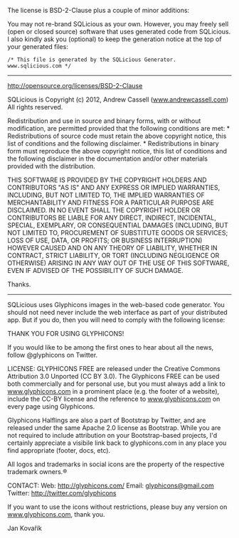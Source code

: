 The license is BSD-2-Clause plus a couple of minor additions:

You may not re-brand SQLicious as your own. However, you may freely sell (open or closed source) software that uses generated code from SQLicious.
I also kindly ask you (optional) to keep the generation notice at the top of your generated files:
	
	/* This file is generated by the SQLicious Generator. www.sqlicious.com */


-----------------------------------------------

http://opensource.org/licenses/BSD-2-Clause

SQLicious is Copyright (c) 2012, Andrew Cassell (www.andrewcassell.com)
All rights reserved.

Redistribution and use in source and binary forms, with or without modification, are permitted provided that the following conditions are met:
	* Redistributions of source code must retain the above copyright notice, this list of conditions and the following disclaimer.
	* Redistributions in binary form must reproduce the above copyright notice, this list of conditions and the following disclaimer in the documentation and/or other materials provided with the distribution.

THIS SOFTWARE IS PROVIDED BY THE COPYRIGHT HOLDERS AND CONTRIBUTORS "AS IS" AND ANY EXPRESS OR IMPLIED WARRANTIES, INCLUDING, BUT NOT LIMITED TO, THE IMPLIED WARRANTIES OF MERCHANTABILITY AND FITNESS FOR A PARTICULAR PURPOSE ARE DISCLAIMED. IN NO EVENT SHALL THE COPYRIGHT HOLDER OR CONTRIBUTORS BE LIABLE FOR ANY DIRECT, INDIRECT, INCIDENTAL, SPECIAL, EXEMPLARY, OR CONSEQUENTIAL DAMAGES (INCLUDING, BUT NOT LIMITED TO, PROCUREMENT OF SUBSTITUTE GOODS OR SERVICES; LOSS OF USE, DATA, OR PROFITS; OR BUSINESS INTERRUPTION) HOWEVER CAUSED AND ON ANY THEORY OF LIABILITY, WHETHER IN CONTRACT, STRICT LIABILITY, OR TORT (INCLUDING NEGLIGENCE OR OTHERWISE) ARISING IN ANY WAY OUT OF THE USE OF THIS SOFTWARE, EVEN IF ADVISED OF THE POSSIBILITY OF SUCH DAMAGE.

Thanks.

-----------------------------------------------

SQLicious uses Glyphicons images in the web-based code generator. You should not need never include the web interface as part of your distributed app. But if you do, then you will need to comply with the following license:

THANK YOU FOR USING GLYPHICONS!

If you would like to be among the first ones to hear about all the news, follow @glyphicons on Twitter.

LICENSE:
GLYPHICONS FREE are released under the Creative Commons Attribution 3.0 Unported (CC BY 3.0). The Glyphicons FREE can be used both commercially and for personal use, but you must always add a link to www.glyphicons.com in a prominent place (e.g. the footer of a website), include the CC-BY license and the reference to www.glyphicons.com on every page using Glyphicons.

Glyphicons Halflings are also a part of Bootstrap by Twitter, and are released under the same Apache 2.0 license as Bootstrap. While you are not required to include attribution on your Bootstrap-based projects, I'd certainly appreciate a visibile link back to glyphicons.com in any place you find appropriate (footer, docs, etc).

All logos and trademarks in social icons are the property of the respective trademark owners.®

CONTACT:
Web: http://glyphicons.com/
Email: glyphicons@gmail.com
Twitter: http://twitter.com/glyphicons

If you want to use the icons without restrictions, please buy any version on www.glyphicons.com, thank you.

Jan Kovařík